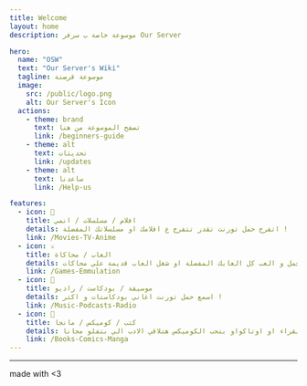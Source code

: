 ```yaml
---
title: Welcome
layout: home
description: موسوعة خاصة ب سرفر Our Server

hero:
  name: "OSW"
  text: "Our Server's Wiki"
  tagline: موسوعة قرصنة
  image:
    src: /public/logo.png
    alt: Our Server's Icon
  actions:
    - theme: brand
      text: تصفح الموسوعة من هنا
      link: /beginners-guide
    - theme: alt
      text: تحديثات
      link: /updates     
    - theme: alt
      text: ساعدنا
      link: /Help-us

features:
  - icon: 🎥
    title: افلام / مسلسلات / انمي
    details: اتفرج حمل تورنت تقدر تتفرج ع افلامك او مسلسلاتك المفضلة !
    link: /Movies-TV-Anime
  - icon: ⚔
    title: العاب / محاكاة
    details: حمل و العب كل العابك المفضلة او شغل العاب قديمة علي محاكات !
    link: /Games-Emmulation
  - icon: 🥁
    title: موسيقة / بودكاست / راديو
    details: اسمع حمل تورنت اغاني بودكاستات و اكتر !
    link: /Music-Podcasts-Radio
  - icon: 📔
    title: كتب / كوميكس / مانجا
    details: بتحب القراء او اوتاكواو بتحب الكوميكس هتلاقي الادب الي بتفلو مجانا !
    link: /Books-Comics-Manga
---
```


***

made with <3